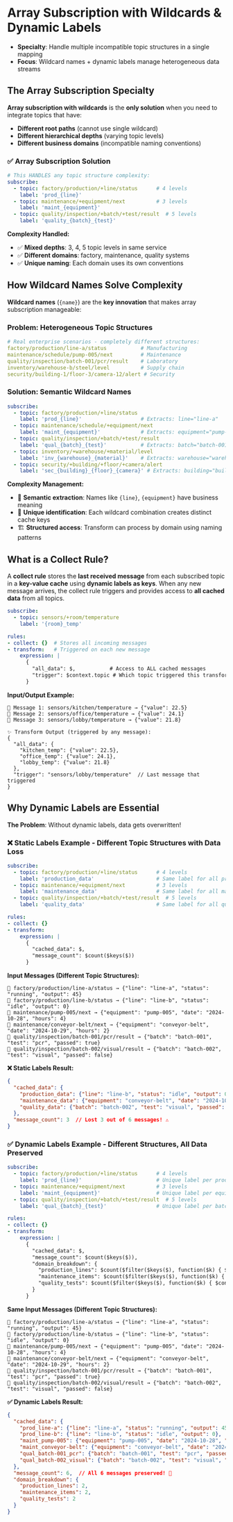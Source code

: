 # Array Subscription with Wildcards & Dynamic Labels

- **Specialty**: Handle multiple incompatible topic structures in a single mapping
- **Focus**: Wildcard names + dynamic labels manage heterogeneous data streams

## The Array Subscription Specialty

**Array subscription with wildcards** is the **only solution** when you need to integrate topics that have:
- **Different root paths** (cannot use single wildcard)
- **Different hierarchical depths** (varying topic levels)
- **Different business domains** (incompatible naming conventions)


### ✅ Array Subscription Solution
```yaml
# This HANDLES any topic structure complexity:
subscribe:
  - topic: factory/production/+line/status      # 4 levels
    label: 'prod_{line}'
  - topic: maintenance/+equipment/next          # 3 levels  
    label: 'maint_{equipment}'
  - topic: quality/inspection/+batch/+test/result  # 5 levels
    label: 'quality_{batch}_{test}'
```

**Complexity Handled:**
- ✅ **Mixed depths**: 3, 4, 5 topic levels in same service
- ✅ **Different domains**: factory, maintenance, quality systems
- ✅ **Unique naming**: Each domain uses its own conventions

## How Wildcard Names Solve Complexity

**Wildcard names** (`{name}`) are the **key innovation** that makes array subscription manageable:

### Problem: Heterogeneous Topic Structures
```yaml
# Real enterprise scenarios - completely different structures:
factory/production/line-a/status           # Manufacturing
maintenance/schedule/pump-005/next         # Maintenance  
quality/inspection/batch-001/pcr/result    # Laboratory
inventory/warehouse-b/steel/level          # Supply chain
security/building-1/floor-3/camera-12/alert # Security
```

### Solution: Semantic Wildcard Names
```yaml
subscribe:
  - topic: factory/production/+line/status
    label: 'prod_{line}'                   # Extracts: line="line-a"
  - topic: maintenance/schedule/+equipment/next  
    label: 'maint_{equipment}'             # Extracts: equipment="pump-005"
  - topic: quality/inspection/+batch/+test/result
    label: 'qual_{batch}_{test}'           # Extracts: batch="batch-001", test="pcr"
  - topic: inventory/+warehouse/+material/level
    label: 'inv_{warehouse}_{material}'    # Extracts: warehouse="warehouse-b", material="steel"
  - topic: security/+building/+floor/+camera/alert
    label: 'sec_{building}_{floor}_{camera}' # Extracts: building="building-1", floor="floor-3", camera="camera-12"
```

**Complexity Management:**
- 🎯 **Semantic extraction**: Names like `{line}`, `{equipment}` have business meaning
- 🔑 **Unique identification**: Each wildcard combination creates distinct cache keys
- 🏗️ **Structured access**: Transform can process by domain using naming patterns

## What is a Collect Rule?

A **collect rule** stores the **last received message** from each subscribed topic in a **key-value cache** using **dynamic labels as keys**. When any new message arrives, the collect rule triggers and provides access to **all cached data** from all topics.

```yaml
subscribe:
  - topic: sensors/+room/temperature
    label: '{room}_temp'

rules:
- collect: {}  # Stores all incoming messages
- transform:   # Triggered on each new message
    expression: |
      {
        "all_data": $,           # Access to ALL cached messages
        "trigger": $context.topic # Which topic triggered this transform
      }
```

**Input/Output Example:**
```
📨 Message 1: sensors/kitchen/temperature → {"value": 22.5}
📨 Message 2: sensors/office/temperature → {"value": 24.1}
📨 Message 3: sensors/lobby/temperature → {"value": 21.8}

✨ Transform Output (triggered by any message):
{
  "all_data": {
    "kitchen_temp": {"value": 22.5},
    "office_temp": {"value": 24.1}, 
    "lobby_temp": {"value": 21.8}
  },
  "trigger": "sensors/lobby/temperature"  // Last message that triggered
}
```

## Why Dynamic Labels are Essential

**The Problem**: Without dynamic labels, data gets overwritten!

### ❌ Static Labels Example - Different Topic Structures with Data Loss

```yaml
subscribe:
  - topic: factory/production/+line/status      # 4 levels
    label: 'production_data'                    # Same label for all production!
  - topic: maintenance/+equipment/next          # 3 levels
    label: 'maintenance_data'                   # Same label for all maintenance!
  - topic: quality/inspection/+batch/+test/result  # 5 levels
    label: 'quality_data'                       # Same label for all quality!

rules:
- collect: {}
- transform:
    expression: |
      {
        "cached_data": $,
        "message_count": $count($keys($))
      }
```

**Input Messages (Different Topic Structures):**
```
📨 factory/production/line-a/status → {"line": "line-a", "status": "running", "output": 45}
📨 factory/production/line-b/status → {"line": "line-b", "status": "idle", "output": 0}  
📨 maintenance/pump-005/next → {"equipment": "pump-005", "date": "2024-10-28", "hours": 4}
📨 maintenance/conveyor-belt/next → {"equipment": "conveyor-belt", "date": "2024-10-29", "hours": 2}
📨 quality/inspection/batch-001/pcr/result → {"batch": "batch-001", "test": "pcr", "passed": true}
📨 quality/inspection/batch-002/visual/result → {"batch": "batch-002", "test": "visual", "passed": false}
```

**❌ Static Labels Result:**
```json
{
  "cached_data": {
    "production_data": {"line": "line-b", "status": "idle", "output": 0},      // Only last production!
    "maintenance_data": {"equipment": "conveyor-belt", "date": "2024-10-29", "hours": 2}, // Only last maintenance!
    "quality_data": {"batch": "batch-002", "test": "visual", "passed": false}  // Only last quality!
  },
  "message_count": 3  // Lost 3 out of 6 messages! ⚠️
}
```

### ✅ Dynamic Labels Example - Different Structures, All Data Preserved

```yaml
subscribe:
  - topic: factory/production/+line/status      # 4 levels
    label: 'prod_{line}'                        # Unique label per production line
  - topic: maintenance/+equipment/next          # 3 levels  
    label: 'maint_{equipment}'                  # Unique label per equipment
  - topic: quality/inspection/+batch/+test/result  # 5 levels
    label: 'qual_{batch}_{test}'                # Unique label per batch+test

rules:
- collect: {}
- transform:
    expression: |
      {
        "cached_data": $,
        "message_count": $count($keys($)),
        "domain_breakdown": {
          "production_lines": $count($filter($keys($), function($k) { $contains($k, 'prod_') })),
          "maintenance_items": $count($filter($keys($), function($k) { $contains($k, 'maint_') })),
          "quality_tests": $count($filter($keys($), function($k) { $contains($k, 'qual_') }))
        }
      }
```

**Same Input Messages (Different Topic Structures):**
```
📨 factory/production/line-a/status → {"line": "line-a", "status": "running", "output": 45}
📨 factory/production/line-b/status → {"line": "line-b", "status": "idle", "output": 0}  
📨 maintenance/pump-005/next → {"equipment": "pump-005", "date": "2024-10-28", "hours": 4}
📨 maintenance/conveyor-belt/next → {"equipment": "conveyor-belt", "date": "2024-10-29", "hours": 2}
📨 quality/inspection/batch-001/pcr/result → {"batch": "batch-001", "test": "pcr", "passed": true}
📨 quality/inspection/batch-002/visual/result → {"batch": "batch-002", "test": "visual", "passed": false}
```

**✅ Dynamic Labels Result:**
```json
{
  "cached_data": {
    "prod_line-a": {"line": "line-a", "status": "running", "output": 45},
    "prod_line-b": {"line": "line-b", "status": "idle", "output": 0},
    "maint_pump-005": {"equipment": "pump-005", "date": "2024-10-28", "hours": 4},
    "maint_conveyor-belt": {"equipment": "conveyor-belt", "date": "2024-10-29", "hours": 2},
    "qual_batch-001_pcr": {"batch": "batch-001", "test": "pcr", "passed": true},
    "qual_batch-002_visual": {"batch": "batch-002", "test": "visual", "passed": false}
  },
  "message_count": 6,  // All 6 messages preserved! 🎉
  "domain_breakdown": {
    "production_lines": 2,
    "maintenance_items": 2, 
    "quality_tests": 2
  }
}
```